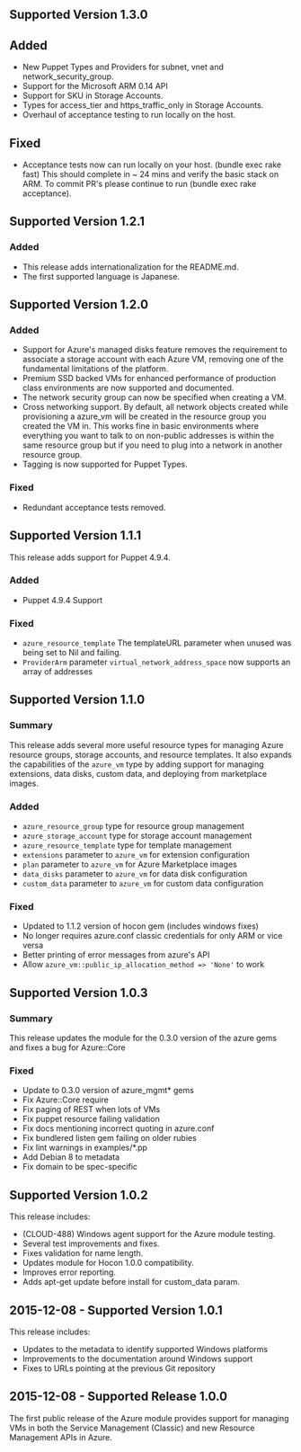 ## Supported Version 1.3.0
## Added
 - New Puppet Types and Providers for subnet, vnet and network_security_group.
 - Support for the Microsoft ARM 0.14 API
 - Support for SKU in Storage Accounts.
 - Types for access_tier and https_traffic_only in Storage Accounts.
 - Overhaul of acceptance testing to run locally on the host.

## Fixed
 - Acceptance tests now can run locally on your host. (bundle exec rake fast) This should complete in ~ 24 mins and verify the basic stack on ARM. To commit PR's please continue to run (bundle exec rake acceptance).

## Supported Version 1.2.1
### Added
 - This release adds internationalization for the README.md.
 - The first supported language is Japanese.

## Supported Version 1.2.0
### Added
 - Support for Azure's managed disks feature removes the requirement to associate a storage account with each Azure VM, removing one of the fundamental limitations of the platform.
 - Premium SSD backed VMs for enhanced performance of production class environments are now supported and documented.
 - The network security group can now be specified when creating a VM.
 - Cross networking support. By default, all network objects created while provisioning a azure_vm will be created in the resource group you created the VM in. This works fine in basic environments where everything you want to talk to on non-public addresses is within the same resource group but if you need to plug into a network in another resource group.
 - Tagging is now supported for Puppet Types.

### Fixed
 - Redundant acceptance tests removed.

## Supported Version 1.1.1
This release adds support for Puppet 4.9.4.

### Added
- Puppet 4.9.4 Support

### Fixed
- `azure_resource_template` The templateURL parameter when unused was being
set to Nil and failing.
- `ProviderArm` parameter `virtual_network_address_space` now supports an array of
addresses


## Supported Version 1.1.0
### Summary
This release adds several more useful resource types for managing Azure resource groups, storage accounts, and resource templates. It also expands the capabilities of the `azure_vm` type by adding support for managing extensions, data disks, custom data, and deploying from marketplace images.

### Added
- `azure_resource_group` type for resource group management
- `azure_storage_account` type for storage account management
- `azure_resource_template` type for template management
- `extensions` parameter to `azure_vm` for extension configuration
- `plan` parameter to `azure_vm` for Azure Marketplace images
- `data_disks` parameter to `azure_vm` for data disk configuration
- `custom_data` parameter to `azure_vm` for custom data configuration

### Fixed
- Updated to 1.1.2 version of hocon gem (includes windows fixes)
- No longer requires azure.conf classic credentials for only ARM or vice versa
- Better printing of error messages from azure's API
- Allow `azure_vm::public_ip_allocation_method => 'None'` to work


## Supported Version 1.0.3
### Summary
This release updates the module for the 0.3.0 version of the azure gems and
fixes a bug for Azure::Core

### Fixed
- Update to 0.3.0 version of azure\_mgmt\* gems
- Fix Azure::Core require
- Fix paging of REST when lots of VMs
- Fix puppet resource failing validation
- Fix docs mentioning incorrect quoting in azure.conf
- Fix bundlered listen gem failing on older rubies
- Fix lint warnings in examples/\*.pp
- Add Debian 8 to metadata
- Fix domain to be spec-specific

## Supported Version 1.0.2

This release includes:
* (CLOUD-488) Windows agent support for the Azure module testing.
* Several test improvements and fixes.
* Fixes validation for name length.
* Updates module for Hocon 1.0.0 compatibility.
* Improves error reporting.
* Adds apt-get update before install for custom_data param.

## 2015-12-08 - Supported Version 1.0.1

This release includes:

* Updates to the metadata to identify supported Windows platforms
* Improvements to the documentation around Windows support
* Fixes to URLs pointing at the previous Git repository

## 2015-12-08 - Supported Release 1.0.0

The first public release of the Azure module provides support for
managing VMs in both the Service Management (Classic) and new Resource
Management APIs in Azure.
